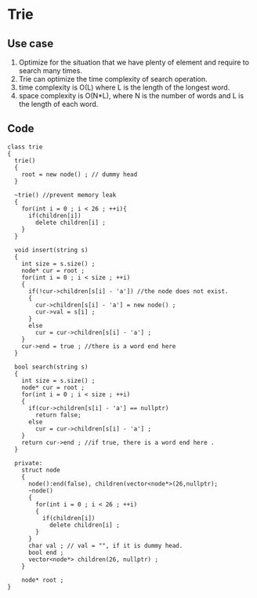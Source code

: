 # Trie

## Use case
1. Optimize for the situation that we have plenty of element and require to search many times.
2. Trie can optimize the time complexity of search operation. 
3. time complexity is O(L) where L is the length of the longest word.
4. space complexity is O(N*L), where N is the number of words and L is the length of each word.

## Code
```
class trie
{
  trie()
  {
    root = new node() ; // dummy head
  }
  
  ~trie() //prevent memory leak
  {
    for(int i = 0 ; i < 26 ; ++i){
      if(children[i])
        delete children[i] ;
    }
  }
  
  void insert(string s)
  {
    int size = s.size() ;
    node* cur = root ;
    for(int i = 0 ; i < size ; ++i)
    {
      if(!cur->children[s[i] - 'a']) //the node does not exist.
      {
        cur->children[s[i] - 'a'] = new node() ;
        cur->val = s[i] ;
      }
      else
        cur = cur->children[s[i] - 'a'] ;
    }
    cur->end = true ; //there is a word end here
  }
  
  bool search(string s)
  {
    int size = s.size() ;
    node* cur = root ;
    for(int i = 0 ; i < size ; ++i)
    {
      if(cur->children[s[i] - 'a'] == nullptr) 
        return false;
      else
        cur = cur->children[s[i] - 'a'] ;
    }
    return cur->end ; //if true, there is a word end here .
  }
  
  private:
    struct node
    {
      node():end(false), children(vector<node*>(26,nullptr);
      ~node()
      {
        for(int i = 0 ; i < 26 ; ++i)
        {
          if(children[i])
            delete children[i] ;
        }
      }
      char val ; // val = "", if it is dummy head. 
      bool end ;
      vector<node*> children(26, nullptr) ;
    }
    
    node* root ;
}
```
